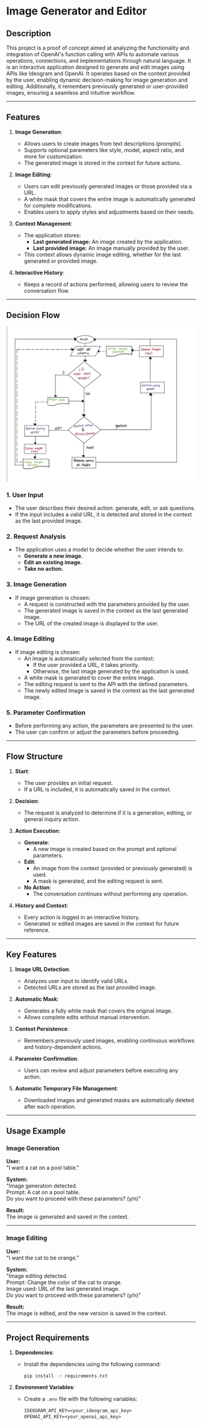 # Image Generator and Editor

## Description

This project is a proof of concept aimed at analyzing the functionality and integration of OpenAI's function calling with APIs to automate various operations, connections, and implementations through natural language. It is an interactive application designed to generate and edit images using APIs like Ideogram and OpenAI. It operates based on the context provided by the user, enabling dynamic decision-making for image generation and editing. Additionally, it remembers previously generated or user-provided images, ensuring a seamless and intuitive workflow.

---

## Features

1. **Image Generation**:

   - Allows users to create images from text descriptions (_prompts_).
   - Supports optional parameters like style, model, aspect ratio, and more for customization.
   - The generated image is stored in the context for future actions.

2. **Image Editing**:

   - Users can edit previously generated images or those provided via a URL.
   - A white mask that covers the entire image is automatically generated for complete modifications.
   - Enables users to apply styles and adjustments based on their needs.

3. **Context Management**:

   - The application stores:
     - **Last generated image:** An image created by the application.
     - **Last provided image:** An image manually provided by the user.
   - This context allows dynamic image editing, whether for the last generated or provided image.

4. **Interactive History**:

   - Keeps a record of actions performed, allowing users to review the conversation flow.

---

## Decision Flow

![Diagram Description](assets/diagrama.jpeg)

### 1. User Input

- The user describes their desired action: generate, edit, or ask questions.
- If the input includes a valid URL, it is detected and stored in the context as the last provided image.

### 2. Request Analysis

- The application uses a model to decide whether the user intends to:
  - **Generate a new image.**
  - **Edit an existing image.**
  - **Take no action.**

### 3. Image Generation

- If image generation is chosen:
  - A request is constructed with the parameters provided by the user.
  - The generated image is saved in the context as the last generated image.
  - The URL of the created image is displayed to the user.

### 4. Image Editing

- If image editing is chosen:
  - An image is automatically selected from the context:
    - If the user provided a URL, it takes priority.
    - Otherwise, the last image generated by the application is used.
  - A white mask is generated to cover the entire image.
  - The editing request is sent to the API with the defined parameters.
  - The newly edited image is saved in the context as the last generated image.

### 5. Parameter Confirmation

- Before performing any action, the parameters are presented to the user.
- The user can confirm or adjust the parameters before proceeding.

---

## Flow Structure

1. **Start**:

   - The user provides an initial request.
   - If a URL is included, it is automatically saved in the context.

2. **Decision**:

   - The request is analyzed to determine if it is a generation, editing, or general inquiry action.

3. **Action Execution**:

   - **Generate**:
     - A new image is created based on the prompt and optional parameters.
   - **Edit**:
     - An image from the context (provided or previously generated) is used.
     - A mask is generated, and the editing request is sent.
   - **No Action**:
     - The conversation continues without performing any operation.

4. **History and Context**:

   - Every action is logged in an interactive history.
   - Generated or edited images are saved in the context for future reference.

---

## Key Features

1. **Image URL Detection**:

   - Analyzes user input to identify valid URLs.
   - Detected URLs are stored as the last provided image.

2. **Automatic Mask**:

   - Generates a fully white mask that covers the original image.
   - Allows complete edits without manual intervention.

3. **Context Persistence**:

   - Remembers previously used images, enabling continuous workflows and history-dependent actions.

4. **Parameter Confirmation**:

   - Users can review and adjust parameters before executing any action.

5. **Automatic Temporary File Management**:

   - Downloaded images and generated masks are automatically deleted after each operation.

---

## Usage Example

### Image Generation

**User:**  
"I want a cat on a pool table."

**System:**  
"Image generation detected.  
Prompt: A cat on a pool table.  
Do you want to proceed with these parameters? (y/n)"

**Result:**  
The image is generated and saved in the context.

---

### Image Editing

**User:**  
"I want the cat to be orange."

**System:**  
"Image editing detected.  
Prompt: Change the color of the cat to orange.  
Image used: URL of the last generated image.  
Do you want to proceed with these parameters? (y/n)"

**Result:**  
The image is edited, and the new version is saved in the context.

---

## Project Requirements

1. **Dependencies**:

   - Install the dependencies using the following command:
     ```bash
     pip install -r requirements.txt
     ```

2. **Environment Variables**:

   - Create a `.env` file with the following variables:
     ```plaintext
     IDEOGRAM_API_KEY=<your_ideogram_api_key>
     OPENAI_API_KEY=<your_openai_api_key>
     ```
